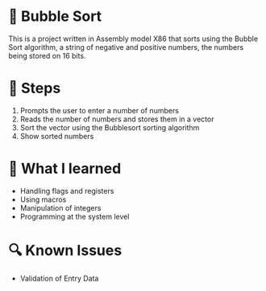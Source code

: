 # 🧮 Bubble Sort

This is a project written in Assembly model X86 that sorts using the Bubble Sort algorithm, a string of negative and positive numbers, the numbers being stored on 16 bits.

# 🥿 Steps
1. Prompts the user to enter a number of numbers
2. Reads the number of numbers and stores them in a vector
3. Sort the vector using the Bubblesort sorting algorithm
4. Show sorted numbers
   
# 🎯 What I learned
- Handling flags and registers
- Using macros
- Manipulation of integers
- Programming at the system level

# 🔍 Known Issues
- Validation of Entry Data
